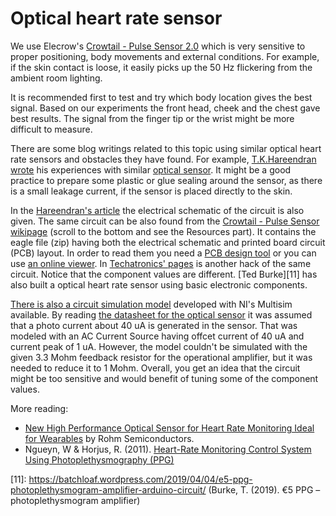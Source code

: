 # Optical heart rate sensor

We use Elecrow's [Crowtail - Pulse Sensor 2.0][1] which is very sensitive to proper positioning, body movements and external conditions. For example, if the skin contact is loose, it easily picks up the 50 Hz flickering from the ambient room lighting.

It is recommended first to test and try which body location gives the best signal. Based on our experiments the front head, cheek and the chest gave best results. The signal from the finger tip or the wrist might be more difficult to measure.

There are some blog writings related to this topic using similar optical heart rate sensors and obstacles they have found. For example, [T.K.Hareendran wrote][3] his experiences with similar [optical sensor][4]. It might be a good practice to prepare some plastic or glue sealing around the sensor, as there is a small leakage current, if the sensor is placed directly to the skin.

In the [Hareendran's article][3] the electrical schematic of the circuit is also given. The same circuit can be also found from the [Crowtail - Pulse Sensor wikipage][2] (scroll to the bottom and see the Resources part). It contains the eagle file (zip) having both the electrical schematic and printed board circuit (PCB) layout. In order to read them you need a [PCB design tool][5] or you can use [an online viewer][6]. In [Techatronics' pages][7]  is another hack of the same circuit. Notice that the component values are different. [Ted Burke][11] has also built a optical heart rate sensor using basic electronic components. 

[There is also a circuit simulation model][8] developed with NI's Multisim available. By reading [the datasheet for the optical sensor][9] it was assumed that a photo current about 40 uA is generated in the sensor. That was modeled with an AC Current Source having offcet current of 40 uA and current peak of 1 uA. However, the model couldn't be simulated with the given 3.3 Mohm feedback resistor for the operational amplifier, but it was needed to reduce it to 1 Mohm. Overall, you get an idea that the circuit might be too sensitive and would benefit of tuning some of the component values.

More reading:

- [New High Performance Optical Sensor for Heart Rate Monitoring Ideal for Wearables][10] by Rohm Semiconductors.
- Ngueyn, W & Horjus, R. (2011). [Heart-Rate Monitoring Control System Using Photoplethysmography (PPG)][12]

[1]: https://www.elecrow.com/crowtail-pulse-sensor-p-1673.html (Crowtail - Pulse Sensor 2.0)

[2]: https://www.elecrow.com/wiki/index.php?title=Crowtail-_Pulse_Sensor (Crowtail - Pulse Sensor wikipage)

[3]: https://www.electroschematics.com/heart-rate-sensor/ (T.K. Hareendran, Pulse Rate Sensor)

[4]: https://cdn.shopify.com/s/files/1/0672/9409/files/PulseSensorAmpedGettingStartedGuide.pdf (Pulse Sensor Getting Started Guide)

[5]: https://www.autodesk.com/products/eagle/free-download (Eagle PCB design software for everyone, free download)

[6]: https://www.altium.com/viewer/ (Altium 365 Viewer - Electronic Designs Online)

[7]: https://techatronic.com/pulse-sensor-heart-beat-sensor/ (What is pulse sensor and its working - Heart Beat Sensor)

[8]: https://github.com/sakluk/first_year_hardware_project/tree/main/circuit (NI's Multisim circuit simulation model for Crowtail's Pulse Sensor)

[9]: https://www.elecrow.com/wiki/images/d/dc/APDS-9008-020-Avago.pdf (APDS-9008, Miniature Surface-Mount Ambient Light Photo Sensor - datasheet)

[10]: https://www.rohm.com/news-detail?news-title=new-high-performance-optical-sensor-for-heart-rate-monitoring&defaultGroupId=false (New High Performance Optical Sensor for Heart Rate Monitoring Ideal for Wearables)

[11]: https://batchloaf.wordpress.com/2019/04/04/e5-ppg-photoplethysmogram-amplifier-arduino-circuit/ (Burke, T. (2019). €5 PPG – photoplethysmogram amplifier)

[12]: https://core.ac.uk/download/pdf/19143551.pdf
